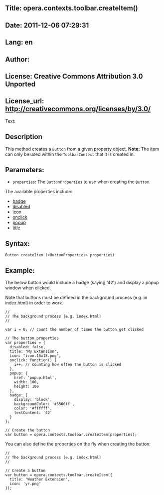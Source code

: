 Title: opera.contexts.toolbar.createItem()
----
Date: 2011-12-06 07:29:31
----
Lang: en
----
Author: 
----
License: Creative Commons Attribution 3.0 Unported
----
License_url: http://creativecommons.org/licenses/by/3.0/
----
Text:

<h2>Description</h2>

<p>This method creates a <code>Button</code> from a given property object. <strong>Note:</strong> The item can only be used within the <code>ToolbarContext</code> that it is created in.</p>

<h2>Parameters:</h2>

<ul>
    <li><code>properties</code>: The <code>ButtonProperties</code> to use when creating the <code>Button</code>.</li>
</ul>

<p>The available properties include:</p>

<ul>
    <li><a href="/articles/view/extensions-api-button-badge">badge</a></li>
    <li><a href="/articles/view/extensions-api-button-disabled">disabled</a></li>
    <li><a href="/articles/view/extensions-api-button-icon">icon</a></li>
    <li><a href="/articles/view/extensions-api-button-onclick">onclick</a></li>
    <li><a href="/articles/view/extensions-api-button-popup">popup</a></li>
    <li><a href="/articles/view/extensions-api-button-title">title</a></li>
</ul>

<h2>Syntax:</h2>

<p><code>Button createItem (&lt;ButtonProperties&gt; properties)</code></p>

<h2>Example:</h2>

<p>The below button would include a badge (saying &#39;42&#39;) and display a popup window when clicked. </p>

<p>Note that buttons must be defined in the background process (e.g. in index.html) in order to work.</p>

<pre><code>//
// The background process (e.g. index.html)
//

var i = 0; // count the number of times the button get clicked

// The button properties
var properties = {
  disabled: false,
  title: &quot;My Extension&quot;,
  icon: &quot;icon.18x18.png&quot;,
  onclick: function() {
    i++; // counting how often the button is clicked
  },
  popup: {
    href: &#39;popup.html&#39;, 
    width: 100, 
    height: 100 
  },
  badge: {
    display: &#39;block&#39;,
    backgroundColor: &#39;#5566ff&#39;,
    color: &#39;#ffffff&#39;,
    textContent: &#39;42&#39;
  }
};

// Create the button
var button = opera.contexts.toolbar.createItem(properties);</code></pre>

<p>You can also define the properties on the fly when creating the button:</p>

<pre><code>//
// The background process (e.g. index.html)
//

// Create a button
var button = opera.contexts.toolbar.createItem({
  title: &#39;Weather Extension&#39;,
  icon: &#39;yr.png&#39;
});</code></pre>



